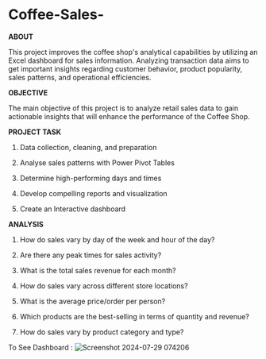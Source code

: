 # Coffee-Sales-
**ABOUT**

This project improves the coffee shop's analytical capabilities by utilizing an Excel dashboard for sales information. Analyzing transaction data aims to get important insights regarding customer behavior, product popularity, sales patterns, and operational efficiencies. 

**OBJECTIVE**

The main objective of this project is to analyze retail sales data to gain actionable insights that will enhance the performance of the Coffee Shop.

**PROJECT TASK**

1. Data collection, cleaning, and preparation
  
2. Analyse sales patterns with Power Pivot Tables
   
3. Determine high-performing days and times
  
4. Develop compelling reports and visualization
  
5. Create an Interactive dashboard

**ANALYSIS**
1. How do sales vary by day of the week and hour of the day?

2. Are there any peak times for sales activity?

3. What is the total sales revenue for each month?

4. How do sales vary across different store locations?

5. What is the average price/order per person?

6. Which products are the best-selling in terms of quantity and revenue?

7. How do sales vary by product category and type?

To See Dashboard :
![Screenshot 2024-07-29 074206](https://github.com/user-attachments/assets/4d92db5e-5d1b-4583-8340-ec4b03af356e)
